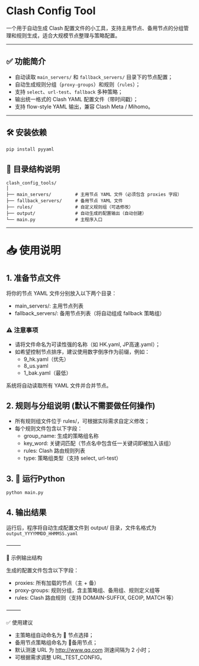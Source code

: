 # Clash Config Tool

一个用于自动生成 Clash 配置文件的小工具，支持主用节点、备用节点的分组管理和规则生成，适合大规模节点整理与策略配置。

---

## ✅ 功能简介

- 自动读取 `main_servers/` 和 `fallback_servers/` 目录下的节点配置；
- 自动生成规则分组（`proxy-groups`）和规则（`rules`）；
- 支持 `select`、`url-test`、`fallback` 多种策略；
- 输出统一格式的 Clash YAML 配置文件（带时间戳）；
- 支持 flow-style YAML 输出，兼容 Clash Meta / Mihomo。

---

## 🛠 安装依赖

```bash
pip install pyyaml
```

## 📂 目录结构说明
```
clash_config_tools/
│
├── main_servers/         # 主用节点 YAML 文件（必须包含 proxies 字段）
├── fallback_servers/     # 备用节点 YAML 文件
├── rules/                # 自定义规则组（可选修改）
├── output/               # 自动生成的配置输出（自动创建）
└── main.py               # 主程序入口
```

---

# 📥 使用说明

## 1. 准备节点文件
将你的节点 YAML 文件分别放入以下两个目录：
- main_servers/: 主用节点列表
- fallback_servers/: 备用节点列表（将自动组成 fallback 策略组）

### ⚠️ 注意事项
- 请将文件命名为可读性强的名称（如 HK.yaml, JP高速.yaml）；
- 如希望控制节点排序，建议使用数字倒序作为前缀，例如：
    - 9_hk.yaml（优先）
    - 8_us.yaml
    - 1_bak.yaml（最低）

系统将自动读取所有 YAML 文件并合并节点。

## 2. 规则与分组说明 (默认不需要做任何操作)
 - 所有规则组文件位于 rules/，可根据实际需求自定义修改；
 - 每个规则文件包含以下字段：
    - group_name: 生成的策略组名称
    - key_word: 关键词匹配（节点名中包含任一关键词即被加入该组）
    - rules: Clash 路由规则列表
    - type: 策略组类型（支持 select, url-test）

## 3. 🚀 运行Python
```python main.py```

## 4. 输出结果
运行后，程序将自动生成配置文件到 output/ 目录，文件名格式为
```output_YYYYMMDD_HHMMSS.yaml```

⸻

📌 示例输出结构

生成的配置文件包含以下字段：
 - proxies: 所有加载的节点（主 + 备）
 - proxy-groups: 规则分组，含主策略组、备用组、规则定义组等
 - rules: Clash 路由规则（支持 DOMAIN-SUFFIX, GEOIP, MATCH 等）

⸻

✅ 使用建议
 - 主策略组自动命名为 🚀 节点选择；
 - 备用节点策略组命名为 🛟备用节点；
 - 默认测速 URL 为 http://www.qq.com   测速间隔为 2 小时；
 - 可根据需求调整 URL_TEST_CONFIG。

